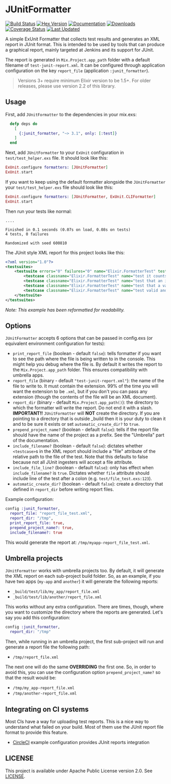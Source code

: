 JUnitFormatter
=========


[![Build Status](https://github.com/victorolinasc/junit-formatter/workflows/CI/badge.svg)](https://github.com/victorolinasc/junit-formatter/actions?query=workflow%3A%22CI%22) [![Hex Version](https://img.shields.io/hexpm/v/junit_formatter.svg)](http://hex.pm/packages/junit_formatter/) [![Documentation](https://img.shields.io/badge/docs-hexpm-blue.svg)](http://hexdocs.pm/junit_formatter/) [![Downloads](https://img.shields.io/hexpm/dt/junit_formatter.svg)](https://hex.pm/packages/junit_formatter) [![Coverage Status](https://coveralls.io/repos/github/victorolinasc/junit-formatter/badge.svg?branch=master)](https://coveralls.io/github/victorolinasc/junit-formatter?branch=master) [![Last Updated](https://img.shields.io/github/last-commit/victorolinasc/junit-formatter.svg)](https://github.com/victorolinasc/junit-formatter/commits/master)

A simple ExUnit Formatter that collects test results and generates an XML report in JUnit format. This is intended to be used by tools that can produce a graphical report, mainly targeted at Jenkins and its support for JUnit.

The report is generated in `Mix.Project.app_path` folder with a default filename of `test-junit-report.xml`. It can be configured through application configuration on the key `report_file` (application `:junit_formatter`).

> Versions 3+ require minimum Elixir version to be 1.5+. For older releases, please use version 2.2 of this library.

## Usage

First, add `JUnitFormatter` to the dependencies in your mix.exs:

```elixir
  defp deps do
    [
      {:junit_formatter, "~> 3.1", only: [:test]}
    ]
  end
```

Next, add `JUnitFormatter` to your `ExUnit` configuration in `test/test_helper.exs` file. It should look like this:


```elixir
ExUnit.configure formatters: [JUnitFormatter]
ExUnit.start
```


If you want to keep using the default formatter alongside the `JUnitFormatter` your `test/test_helper.exs` file should look like this:

```elixir
ExUnit.configure formatters: [JUnitFormatter, ExUnit.CLIFormatter]
ExUnit.start
```

Then run your tests like normal:

```
....

Finished in 0.1 seconds (0.07s on load, 0.08s on tests)
4 tests, 0 failures

Randomized with seed 600810
```

The JUnit style XML report for this project looks like this:

```xml
<?xml version="1.0"?>
<testsuites>
	<testsuite errors="0" failures="0" name="Elixir.FormatterTest" tests="4" time="82086">
		<testcase classname="Elixir.FormatterTest" name="test it counts raises as failures" time="16805"/>
		<testcase classname="Elixir.FormatterTest" name="test that an invalid test generates a proper report" time="16463"/>
		<testcase classname="Elixir.FormatterTest" name="test that a valid test generates a proper report" time="16328"/>
		<testcase classname="Elixir.FormatterTest" name="test valid and invalid tests generates a proper report" time="32490"/>
	</testsuite>
</testsuites>
```

*Note: This example has been reformatted for readability.*

## Options

`JUnitFormatter` accepts 6 options that can be passed in config.exs (or equivalent environment configuration for tests):

- `print_report_file` (boolean - default `false`): tells formatter if you want to see the path where the file is being written to in the console. This might help you debug where the file is. By default it writes the report to the `Mix.Project.app_path` folder. This ensures compatibility with umbrella apps.
- `report_file` (binary - default `"test-junit-report.xml"`): the name of the file to write to. It must contain the extension. 99% of the time you will want the extension to be `.xml`, but if you don't you can pass any extension (though the contents of the file will be an XML document).
- `report_dir` (binary - default `Mix.Project.app_path()`): the directory to which the formatter will write the report. Do not end it with a slash. **IMPORTANT!!** `JUnitFormatter` will **NOT** create the directory. If you are pointing to a directory that is outside _build then it is your duty to clean it and to be sure it exists or set `automatic_create_dir?` to `true`.
- `prepend_project_name?` (boolean - default `false`): tells if the report file should have the name of the project as a prefix. See the "Umbrella" part of the documentation.
- `include_filename?` (boolean - default `false`): dictates whether `<testcase>`s in the XML report should include a "file" attribute of the relative path to the file of the test. Note that this defaults to false because not all JUnit ingesters will accept a file attribute.
- `include_file_line?` (boolean - default `false`): only has effect when `include_filename?` is `true`. Dictates whether `file` attribute should include line of the test after a colon (e.g. `test/file_test.exs:123`).
- `automatic_create_dir?` (boolean - default `false`): create a directory that defined in `report_dir` before writing report files.

Example configuration:

``` elixir
config :junit_formatter,
  report_file: "report_file_test.xml",
  report_dir: "/tmp",
  print_report_file: true,
  prepend_project_name?: true,
  include_filename?: true
```

This would generate the report at: `/tmp/myapp-report_file_test.xml`.

## Umbrella projects

`JUnitFormatter` works with umbrella projects too. By default, it will generate the XML report on each sub-project build folder. So, as an example, if you have two apps (`my-app` and `another`) it will generate the following reports:

- `_build/test/lib/my_app/report_file.xml`
- `_build/test/lib/another/report_file.xml`

This works without any extra configuration. There are times, though, where you want to customize the directory where the reports are generated. Let's say you add this configuration:

``` elixir
config :junit_formatter,
  report_dir: "/tmp"
```

Then, while running in an umbrella project, the first sub-project will run and generate a report file the following path:

- `/tmp/report_file.xml`

The next one will do the same **OVERRIDING** the first one. So, in order to avoid this, you can use the configuration option `prepend_project_name?` so that the result would be:

- `/tmp/my_app-report_file.xml`
- `/tmp/another-report_file.xml`

## Integrating on CI systems

Most CIs have a way for uploading test reports. This is a nice way to understand what failed on your build. Most of them use the JUnit report file format to provide this feature.

- [CircleCI](https://circleci.com/docs/2.0/language-elixir/) example configuration provides JUnit reports integration


## LICENSE

This project is available under Apache Public License version 2.0. See [LICENSE](https://github.com/victorolinasc/junit-formatter/blob/master/LICENSE).
